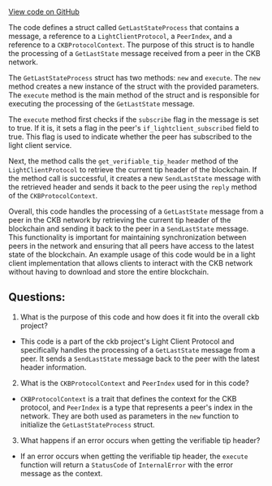 [View code on GitHub](https://github.com/nervosnetwork/ckb/util/light-client-protocol-server/src/components/get_last_state.rs)

The code defines a struct called `GetLastStateProcess` that contains a message, a reference to a `LightClientProtocol`, a `PeerIndex`, and a reference to a `CKBProtocolContext`. The purpose of this struct is to handle the processing of a `GetLastState` message received from a peer in the CKB network.

The `GetLastStateProcess` struct has two methods: `new` and `execute`. The `new` method creates a new instance of the struct with the provided parameters. The `execute` method is the main method of the struct and is responsible for executing the processing of the `GetLastState` message.

The `execute` method first checks if the `subscribe` flag in the message is set to true. If it is, it sets a flag in the peer's `if_lightclient_subscribed` field to true. This flag is used to indicate whether the peer has subscribed to the light client service.

Next, the method calls the `get_verifiable_tip_header` method of the `LightClientProtocol` to retrieve the current tip header of the blockchain. If the method call is successful, it creates a new `SendLastState` message with the retrieved header and sends it back to the peer using the `reply` method of the `CKBProtocolContext`.

Overall, this code handles the processing of a `GetLastState` message from a peer in the CKB network by retrieving the current tip header of the blockchain and sending it back to the peer in a `SendLastState` message. This functionality is important for maintaining synchronization between peers in the network and ensuring that all peers have access to the latest state of the blockchain. An example usage of this code would be in a light client implementation that allows clients to interact with the CKB network without having to download and store the entire blockchain.
## Questions: 
 1. What is the purpose of this code and how does it fit into the overall ckb project?
- This code is a part of the ckb project's Light Client Protocol and specifically handles the processing of a `GetLastState` message from a peer. It sends a `SendLastState` message back to the peer with the latest header information.

2. What is the `CKBProtocolContext` and `PeerIndex` used for in this code?
- `CKBProtocolContext` is a trait that defines the context for the CKB protocol, and `PeerIndex` is a type that represents a peer's index in the network. They are both used as parameters in the `new` function to initialize the `GetLastStateProcess` struct.

3. What happens if an error occurs when getting the verifiable tip header?
- If an error occurs when getting the verifiable tip header, the `execute` function will return a `StatusCode` of `InternalError` with the error message as the context.